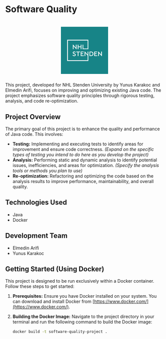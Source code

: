 # Software Quality

<h1 align="center">
  <a href="https://www.nhlstenden.com/"><img src="src/assets/nhl.png" alt="NHL Logo" height="150"></a>
</h1>
This project, developed for NHL Stenden University by Yunus Karakoc and Elmedin Arifi, focuses on improving and optimizing existing Java code.  The project emphasizes software quality principles through rigorous testing, analysis, and code re-optimization.

## Project Overview

The primary goal of this project is to enhance the quality and performance of Java code. This involves:

* **Testing:** Implementing and executing tests to identify areas for improvement and ensure code correctness.  *(Expand on the specific types of testing you intend to do here as you develop the project)*
* **Analysis:** Performing static and dynamic analysis to identify potential issues, inefficiencies, and areas for optimization. *(Specify the analysis tools or methods you plan to use)*
* **Re-optimization:** Refactoring and optimizing the code based on the analysis results to improve performance, maintainability, and overall quality.

## Technologies Used

* Java
* Docker

## Development Team

* Elmedin Arifi
* Yunus Karakoc

## Getting Started (Using Docker)

This project is designed to be run exclusively within a Docker container.  Follow these steps to get started:

1. **Prerequisites:** Ensure you have Docker installed on your system.  You can download and install Docker from [https://www.docker.com/](https://www.docker.com/).

2. **Building the Docker Image:** Navigate to the project directory in your terminal and run the following command to build the Docker image:

   ```bash
   docker build -t software-quality-project .

